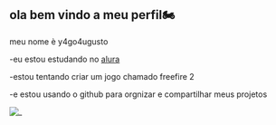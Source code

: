 ## ola bem vindo a meu perfil🏍️

meu nome è y4go4ugusto

-eu estou estudando no [alura](https://www.alura.com.br)

-estou tentando criar um jogo chamado freefire 2

-e estou usando o github para orgnizar e compartilhar meus projetos

![_](content://com.android.chrome.FileProvider/images/screenshot/17224277782561204771512.gif)

